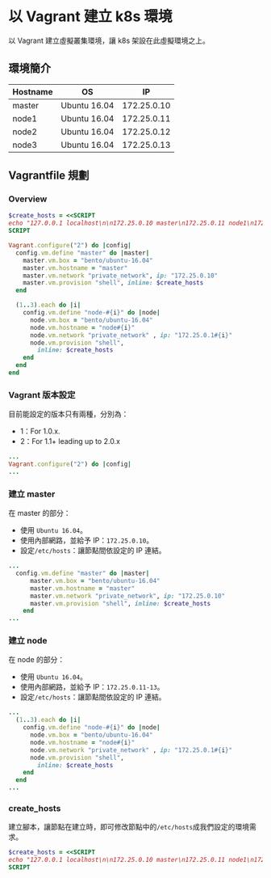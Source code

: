 # 以 Vagrant 建立 k8s 環境
以 Vagrant 建立虛擬叢集環境，讓 k8s 架設在此虛擬環境之上。

## 環境簡介
Hostname|OS|IP|
---|---|---|
master|Ubuntu 16.04|172.25.0.10|
node1|Ubuntu 16.04|172.25.0.11|
node2|Ubuntu 16.04|172.25.0.12|
node3|Ubuntu 16.04|172.25.0.13|

## Vagrantfile 規劃

### Overview
```ruby
$create_hosts = <<SCRIPT
echo "127.0.0.1 localhost\n\n172.25.0.10 master\n172.25.0.11 node1\n172.25.0.12 node2\n172.25.0.13 node3\n" > /etc/hosts
SCRIPT

Vagrant.configure("2") do |config|
  config.vm.define "master" do |master|
    master.vm.box = "bento/ubuntu-16.04"
    master.vm.hostname = "master"
    master.vm.network "private_network", ip: "172.25.0.10"
    master.vm.provision "shell", inline: $create_hosts
  end

  (1..3).each do |i|
	config.vm.define "node-#{i}" do |node|
	  node.vm.box = "bento/ubuntu-16.04"
	  node.vm.hostname = "node#{i}"
	  node.vm.network "private_network" , ip: "172.25.0.1#{i}"
	  node.vm.provision "shell",
		inline: $create_hosts
    end
  end
end
```

### Vagrant 版本設定

目前能設定的版本只有兩種，分別為：

* 1：For 1.0.x. 
* 2：For 1.1+ leading up to 2.0.x

```ruby
...
Vagrant.configure("2") do |config|
...
```

### 建立 master

在 master 的部分：

* 使用 `Ubuntu 16.04`。
* 使用內部網路，並給予 IP：`172.25.0.10`。
* 設定`/etc/hosts`：讓節點間依設定的 IP 連結。

```ruby
...
  config.vm.define "master" do |master|
      master.vm.box = "bento/ubuntu-16.04"
      master.vm.hostname = "master"
      master.vm.network "private_network", ip: "172.25.0.10"
      master.vm.provision "shell", inline: $create_hosts
    end
...
```

### 建立 node

在 node 的部分：

* 使用 `Ubuntu 16.04`。
* 使用內部網路，並給予 IP：`172.25.0.11-13`。
* 設定`/etc/hosts`：讓節點間依設定的 IP 連結。

```ruby
...
  (1..3).each do |i|
	config.vm.define "node-#{i}" do |node|
	  node.vm.box = "bento/ubuntu-16.04"
	  node.vm.hostname = "node#{i}"
	  node.vm.network "private_network" , ip: "172.25.0.1#{i}"
	  node.vm.provision "shell",
		inline: $create_hosts
    end
  end
...
```

### create_hosts

建立腳本，讓節點在建立時，即可修改節點中的`/etc/hosts`成我們設定的環境需求。

```ruby
$create_hosts = <<SCRIPT
echo "127.0.0.1 localhost\n\n172.25.0.10 master\n172.25.0.11 node1\n172.25.0.12 node2\n172.25.0.13 node3\n" > /etc/hosts
SCRIPT
```
